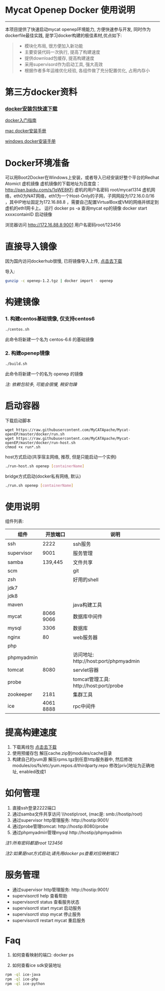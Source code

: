 # Mycat Openep Docker 使用说明

------

本项目提供了快速启动mycat openep环境能力, 方便快速参与开发, 同时作为dockerfile最佳实践, 是学习docker构建的极佳素材,优点如下:

> * 模块化布局, 很方便加入新功能
> * 主要安装代码一次执行, 提高了构建速度
> * 提供download包缓存, 提高构建速度
> * 采用supervisord作为启动工具, 强大高效
> * 根据作者多年运维优化经验, 各组件做了充分配置优化, 占用内存小

# 第三方docker资料

### [docker安装包快速下载](http://pan.baidu.com/s/1dDew2m1)

[docker入门指南][1]

[mac docker安装手册][2]

[windows docker安装手册][3]

# Docker环境准备

可以用Boot2Docker在Windows上安装，或者导入已经安装好整个平台的Redhat Atomict 虚机镜像
虚机镜像的下载地址为百度盘：http://pan.baidu.com/s/1qWE8KFi
虚机的用户名密码 root/mycat1314
虚机网络，eth0为NAT网络，eth1为一个Host-Only的子网，子网网段为172.16.0.0/16 ，其中IP地址固定为172.16.88.8 ，需要自己配置VirtualBox或VM的网络并绑定到虚机的eth1网卡上。
运行 docker ps -a 查询mycat ep的镜像
docker start xxxxcontainID 启动镜像

浏览器访问 http://172.16.88.8:9001  用户名密码root/123456



# 直接导入镜像

因为国内访问dockerhub很慢, 已将镜像导入上传, [点击去下载](http://pan.baidu.com/s/1dDew2m1)

导入:
```bash
gunzip -c openep-1.2.tgz | docker import - openep
```

# 构建镜像

### 1. 构建centos基础镜像, 仅支持centos6

```bash
./centos.sh
```
此命令将新建一个名为 centos-6.6 的基础镜像

### 2. 构建openep镜像

```bash
./build.sh
```
此命令将新建一个的名为 openep 的镜像

*注: 依赖包较多, 可能会很慢, 稍安勿躁*

# 启动容器

下载启动脚本
```
wget https://raw.githubusercontent.com/MyCATApache/Mycat-openEP/master/docker/run.sh
wget https://raw.githubusercontent.com/MyCATApache/Mycat-openEP/master/docker/run-host.sh
chmod +x run*.sh
```

host方式启动(共享宿主网络, 推荐, 但是只能启动一个实例)
```bash
./run-host.sh openep [containerName]
```

bridge方式启动(docker私有网络, 默认)
```bash
./run.sh openep [containerName]
```

# 使用说明

组件列表:

| 组件         |  开放端口  | 说明                                   |
| ----         | -----      | ----                                   |
| ssh          | 2222       | ssh服务                                |
| supervisor   | 9001       | 服务管理                               |
| samba        | 139,445    | 文件共享                               |
| scm          |            | git                                    |
| zsh          |            | 好用的shell                            |
| jdk7         |            |                                        |
| jdk8         |            |                                        |
| maven        |            | java构建工具                           |
| mycat        | 8066 9066  | 数据库中间件                           |
| mysql        | 3306       | 数据库                                 |
| nginx        | 80         | web服务器                              |
| php          |            |                                        |
| phpmyadmin   |            | 访问地址: http://host:port/phpmyadmin  |
| tomcat       | 8080       | servlet容器                            |
| probe        |            | tomcat管理工具: http://host:port/probe |
| zookeeper    | 2181       | 集群工具                               |
| ice          | 4061 8888  | rpc中间件                              |

# 提高构建速度

1. 下载离线包 
[点击去下载](http://pan.baidu.com/s/1dDew2m1)
2. 使用预缓存包
解压cache.zip到modules/cache目录
3. 构建自己的yum源
解压rpms.tgz到任意http服务器中, 然后修改 modules/os/fs/etc/yum.repos.d/thirdparty.repo 修改[priv]地址为正确地址, enabled改成1
 
# 如何管理

1. 直接ssh登录2222端口 
2. 通过samba文件共享访问 \\\\hostip\root, (mac是: smb://hostip/root)
3. 通过supervisor http管理服务: http://hostip:9001/
4. 通过probe管理tomcat: http://hostip:8080/probe
5. 通过phpmyadmin管理mysql http://hostip/phpmyadmin

*注1:所有密码都是root 123456*

*注2:如果是nat方式启动,请先用docker ps查看对应映射端口*

# 服务管理

 - 通过supervisor http管理服务: http://hostip:9001/
 - supervisorctl help
  查看帮助
 - supervisorctl status
  查看服务状态
 - supervisorctl start mycat
  启动服务
 - supervisorctl stop mycat
  停止服务
 - supervisorctl restart mycat
  重启服务

# Faq

1. 如何查看映射的端口:
docker ps

2. 如何查看ice sdk安装地址
```bash
rpm -ql ice-java
rpm -ql ice-php
rpm -ql ice-python
```

[1]: http://www.widuu.com/chinese_docker/
[2]: http://www.widuu.com/chinese_docker/installation/macos.html
[3]: http://www.widuu.com/chinese_docker/installation/windows.html